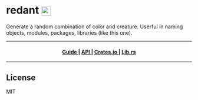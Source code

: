 <h1>
redant <img style="vertical-align:middle;" alt="logo" src="https://i.imgur.com/7U4ktuT.png?1" height="25px">
</h1>

Generate a random combination of color and creature. Userful in naming objects, modules, packages, libraries (like this one).



---


<div align="center">
  <h4>
    <a href="https://hamzamohdzubair.github.io/redant/">
      Guide
    </a>
    <span> | </span>
    <a href="https://docs.rs/crate/redant/latest">
      API
    </a>
    <span> | </span>
    <a href="https://crates.io/crates/redant">
      Crates.io
    </a>
    <span> | </span>
    <a href="https://lib.rs/crates/redant">
      Lib.rs
    </a>
  </h4>
</div>

---

## License

MIT